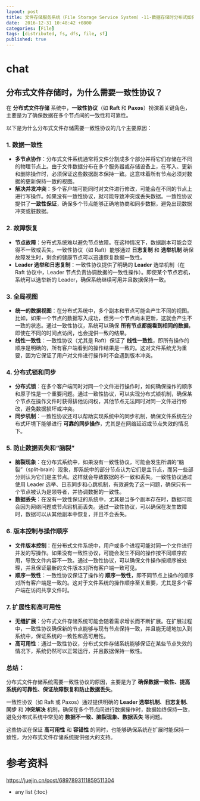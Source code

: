 ```yaml
---
layout: post
title: 文件存储服务系统（File Storage Service System）-11-数据存储时分布式如何保持一致性？chat
date:  2016-12-31 10:48:42 +0800
categories: [File]
tags: [distributed, fs, dfs, file, sf]
published: true
---
```



# chat


## 分布式文件存储时，为什么需要一致性协议？

在 **分布式文件存储** 系统中，**一致性协议**（如 **Raft** 和 **Paxos**）扮演着关键角色，主要是为了确保数据在多个节点间的一致性和可靠性。

以下是为什么分布式文件存储需要一致性协议的几个主要原因：

### 1. **数据一致性**
   - **多节点协作**：分布式文件系统通常将文件分割成多个部分并将它们存储在不同的物理节点上。由于文件数据分布在多个服务器或存储设备上，在写入、更新和删除操作时，必须保证这些数据副本保持一致。这意味着所有节点必须对数据的更新保持一致的视图。
   - **解决并发冲突**：多个客户端可能同时对文件进行修改，可能会在不同的节点上进行写操作。如果没有一致性协议，就可能导致冲突或丢失数据。一致性协议提供了**一致性保证**，确保多个节点能够正确地协商和同步数据，避免出现数据冲突或脏数据。

### 2. **故障恢复**
   - **节点故障**：分布式系统难以避免节点故障。在这种情况下，数据副本可能会变得不一致或丢失。一致性协议（如 Raft）能够通过 **日志复制** 和 **选举机制** 确保故障发生时，剩余的健康节点可以迅速恢复数据一致性。
   - **Leader 选举和日志复制**：一致性协议提供了明确的 **Leader** 选举机制（在 Raft 协议中，Leader 节点负责协调数据的一致性操作）。即使某个节点宕机，系统可以选举新的 Leader，确保系统继续可用并且数据保持一致。

### 3. **全局视图**
   - **统一的数据视图**：在分布式系统中，多个副本和节点可能会产生不同的视图。比如，如果一个节点的数据写入成功，但另一个节点尚未更新，这就会产生不一致的状态。通过一致性协议，系统可以确保 **所有节点都能看到相同的数据**，即使在不同的时间点访问，也会提供一致的结果。
   - **线性一致性**：一致性协议（尤其是 Raft）保证了 **线性一致性**，即所有操作的顺序是明确的，所有客户端看到的操作结果是一致的。这对文件系统尤为重要，因为它保证了用户对文件进行操作时不会遇到版本冲突。

### 4. **分布式锁和同步**
   - **分布式锁**：在多个客户端同时对同一个文件进行操作时，如何确保操作的顺序和原子性是一个重要问题。通过一致性协议，可以实现分布式锁机制，确保某个节点在操作文件时获得排他访问权，其他节点无法同时对同一文件进行修改，避免数据损坏或冲突。
   - **同步机制**：一致性协议还可以帮助实现系统中的同步机制，确保文件系统在分布式环境下能够进行 **可靠的同步操作**，尤其是在网络延迟或节点失效的情况下。

### 5. **防止数据丢失和“脑裂”**
   - **脑裂现象**：在分布式系统中，如果没有一致性协议，可能会发生所谓的“脑裂”（split-brain）现象，即系统中的部分节点认为它们是主节点，而另一些部分则认为它们是主节点。这样就会导致数据的不一致和丢失。一致性协议通过使用 Leader 选举、日志同步和心跳机制，有效避免了这一问题，确保只有一个节点被认为是领导者，并协调数据的一致性。
   - **数据丢失**：在没有一致性保证的系统中，尤其是当多个副本存在时，数据可能会因为网络问题或节点宕机而丢失。通过一致性协议，可以确保在发生故障时，数据可以从其他副本中恢复，并且不会丢失。

### 6. **版本控制与操作顺序**
   - **文件版本控制**：在分布式文件系统中，用户或多个进程可能对同一个文件进行并发的写操作。如果没有一致性协议，可能会发生不同的操作按不同顺序应用，导致文件内容不一致。通过一致性协议，可以确保文件操作按顺序被处理，并且保证最新的文件版本对所有客户端一致可见。
   - **顺序一致性**：一致性协议保证了操作的 **顺序一致性**，即不同节点上操作的顺序对所有客户端是一致的。这对于文件系统的操作顺序至关重要，尤其是多个客户端在访问共享文件时。

### 7. **扩展性和高可用性**
   - **无缝扩展**：分布式文件存储系统可能会随着需求增长而不断扩展。在扩展过程中，一致性协议确保新的节点能够与现有节点保持一致，并且能无缝地加入到系统中，保证系统的一致性和高可用性。
   - **高可用性**：通过一致性协议，分布式文件存储系统能够保证在某些节点失效的情况下，系统仍然可以正常运行，并且数据保持一致性。

### 总结：
分布式文件存储系统需要一致性协议的原因，主要是为了 **确保数据一致性、提高系统的可靠性、保证故障恢复和防止数据丢失**。

一致性协议（如 Raft 或 Paxos）通过提供明确的 **Leader 选举机制**、**日志复制**、**同步** 和 **冲突解决** 机制，确保在多个节点间进行数据操作时，数据始终保持一致，避免分布式系统中常见的 **数据不一致、脑裂现象、数据丢失** 等问题。

这些协议在保证 **高可用性** 和 **容错性** 的同时，也能够确保系统在扩展时能保持一致性，为分布式文件存储系统提供强大的支持。

# 参考资料

https://juejin.cn/post/6897893111859511304

* any list
{:toc}